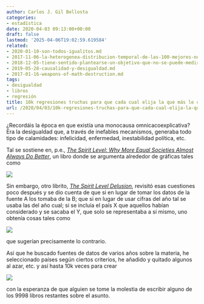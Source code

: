 ```yaml
---
author: Carlos J. Gil Bellosta
categories:
- estadística
date: 2020-04-03 09:13:00+00:00
draft: false
lastmod: '2025-04-06T19:02:59.619584'
related:
- 2020-01-10-son-todos-igualitos.md
- 2017-11-06-la-heterogenea-distribucion-temporal-de-las-100-mejores-novelas-segun-le-monde.md
- 2018-12-05-tiene-sentido-plantearse-un-objetivo-que-no-se-puede-medir.md
- 2019-05-28-causalidad-y-desigualdad.md
- 2017-01-16-weapons-of-math-destruction.md
tags:
- desigualdad
- libros
- regresión
title: 10k regresiones truchas para que cada cual elija la que más le cuadre
url: /2020/04/03/10k-regresiones-truchas-para-que-cada-cual-elija-la-que-mas-le-cuadre/
---
```


¿Recordáis la época en que existía una monocausa omnicacoexplicativa? Era la desigualdad que, a través de inefables mecanismos, generaba todo tipo de calamidades: infelicidad, enfermedad, inestabilidad política, etc.

Tal se sostiene en, p.e., _[The Spirit Level: Why More Equal Societies Almost Always Do Better](https://en.wikipedia.org/wiki/The_Spirit_Level_(book))_, un libro donde se argumenta alrededor de gráficas tales como

![](/wp-uploads/2020/04/spirit_level-1024x768.jpg)

Sin embargo, otro librito, _[The Spirit Level Delusion](https://spiritleveldelusion.blogspot.com/)_, revisitó esas cuestiones poco después y se dio cuenta de que si en lugar de tomar los datos de la fuente A los tomaba de la B; que si en lugar de usar cifras del año tal se usaba las del año cual; si se incluía el país X que aquellos habían considerado y se sacaba el Y, que solo se representaba a sí mismo, uno obtenía cosas tales como

![](/wp-uploads/2020/04/spirit_level_delusion.png#center)

que sugerían precisamente lo contrario.

Así que he buscado fuentes de datos de varios años sobre la materia, he seleccionado países según ciertos criterios, he añadido y quitado algunos al azar, etc. y así hasta 10k veces para crear

![](/wp-uploads/2020/04/spirit_level_delusion_10k.png#center)

con la esperanza de que alguien se tome la molestia de escribir alguno de los 9998 libros restantes sobre el asunto.
